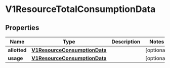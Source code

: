 # V1ResourceTotalConsumptionData

## Properties
Name | Type | Description | Notes
------------ | ------------- | ------------- | -------------
**allotted** | [**V1ResourceConsumptionData**](V1ResourceConsumptionData.md) |  |  [optional]
**usage** | [**V1ResourceConsumptionData**](V1ResourceConsumptionData.md) |  |  [optional]
